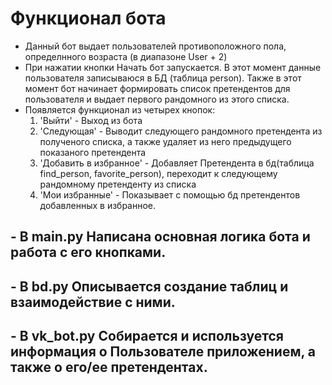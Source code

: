 # Функционал бота
- Данный бот выдает пользователей противоположного пола, определнного возраста (в диапазоне User + 2)
- При нажатии кнопки Начать бот запускается. В этот момент данные пользователя записываюся в БД (таблица person). Также в этот момент бот начинает формировать список претендентов для пользователя  и выдает первого рандомного из этого списка.
- Появляется функционал из четырех кнопок:
  1. 'Выйти' - Выход из бота
  2. 'Следующая' - Выводит следующего рандомного претендента из  полученого списка, а также удаляет из него предыдущего показаного претендента
  3. 'Добавить в избранное' - Добавляет Претендента в бд(таблица find_person, favorite_person), переходит к следующему рандомному претенденту из списка
  4. 'Мои избранные' - Показывает с помощью бд претендентов добавленных в избранное.


## - В main.py Написана основная логика бота и работа с его кнопками.
## - В bd.py Описывается создание таблиц и взаимодействие с ними.
## - В vk_bot.py Собирается и используется информация о Пользователе приложением, а также о его/ее претендентах.
  